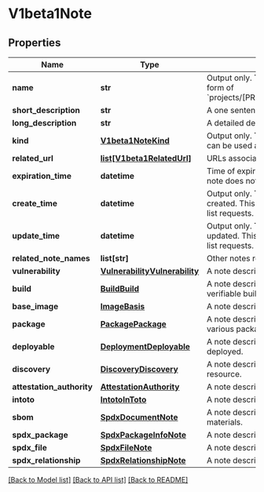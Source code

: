# V1beta1Note

## Properties
Name | Type | Description | Notes
------------ | ------------- | ------------- | -------------
**name** | **str** | Output only. The name of the note in the form of &#x60;projects/[PROVIDER_ID]/notes/[NOTE_ID]&#x60;. | [optional] 
**short_description** | **str** | A one sentence description of this note. | [optional] 
**long_description** | **str** | A detailed description of this note. | [optional] 
**kind** | [**V1beta1NoteKind**](V1beta1NoteKind.md) | Output only. The type of analysis. This field can be used as a filter in list requests. | [optional] 
**related_url** | [**list[V1beta1RelatedUrl]**](V1beta1RelatedUrl.md) | URLs associated with this note. | [optional] 
**expiration_time** | **datetime** | Time of expiration for this note. Empty if note does not expire. | [optional] 
**create_time** | **datetime** | Output only. The time this note was created. This field can be used as a filter in list requests. | [optional] 
**update_time** | **datetime** | Output only. The time this note was last updated. This field can be used as a filter in list requests. | [optional] 
**related_note_names** | **list[str]** | Other notes related to this note. | [optional] 
**vulnerability** | [**VulnerabilityVulnerability**](VulnerabilityVulnerability.md) | A note describing a package vulnerability. | [optional] 
**build** | [**BuildBuild**](BuildBuild.md) | A note describing build provenance for a verifiable build. | [optional] 
**base_image** | [**ImageBasis**](ImageBasis.md) | A note describing a base image. | [optional] 
**package** | [**PackagePackage**](PackagePackage.md) | A note describing a package hosted by various package managers. | [optional] 
**deployable** | [**DeploymentDeployable**](DeploymentDeployable.md) | A note describing something that can be deployed. | [optional] 
**discovery** | [**DiscoveryDiscovery**](DiscoveryDiscovery.md) | A note describing the initial analysis of a resource. | [optional] 
**attestation_authority** | [**AttestationAuthority**](AttestationAuthority.md) | A note describing an attestation role. | [optional] 
**intoto** | [**IntotoInToto**](IntotoInToto.md) | A note describing an in-toto link. | [optional] 
**sbom** | [**SpdxDocumentNote**](SpdxDocumentNote.md) | A note describing a software bill of materials. | [optional] 
**spdx_package** | [**SpdxPackageInfoNote**](SpdxPackageInfoNote.md) | A note describing an SPDX Package. | [optional] 
**spdx_file** | [**SpdxFileNote**](SpdxFileNote.md) | A note describing an SPDX File. | [optional] 
**spdx_relationship** | [**SpdxRelationshipNote**](SpdxRelationshipNote.md) | A note describing an SPDX File. | [optional] 

[[Back to Model list]](../README.md#documentation-for-models) [[Back to API list]](../README.md#documentation-for-api-endpoints) [[Back to README]](../README.md)


